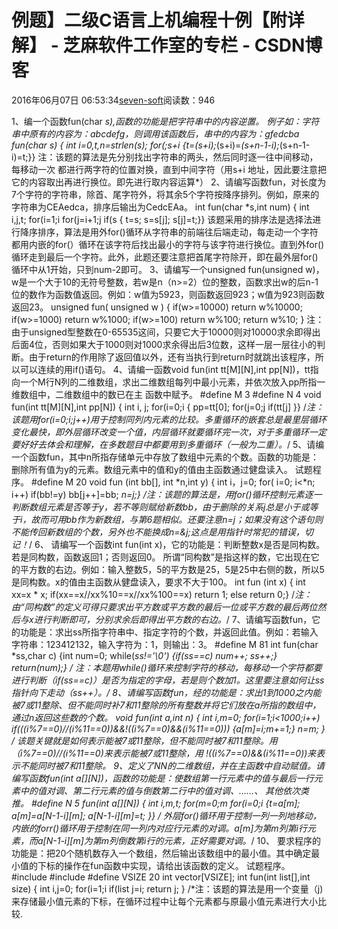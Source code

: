 
# 例题】二级C语言上机编程十例【附详解】 -  芝麻软件工作室的专栏 - CSDN博客


2016年06月07日 06:53:34[seven-soft](https://me.csdn.net/softn)阅读数：946


1、编一个函数fun(char *s),函数的功能是把字符串中的内容逆置。
例子如：字符串中原有的内容为：abcdefg，则调用该函数后，串中的内容为：gfedcba
fun(char *s)
{ int i=0,t,n=strlen(s);
for(;s+i
{t=*(s+i);*(s+i)=*(s+n-1-i);*(s+n-1-i)=t;}}
注：该题的算法是先分别找出字符串的两头，然后同时逐一往中间移动，每移动一次
都进行两字符的位置对换，直到中间字符（用s+i
地址，因此要注意把它的内容取出再进行换位。即先进行取内容运算*）
2、请编写函数fun，对长度为7个字符的字符串，除首、尾字符外，将其余5个字符按降序排列。例如，原来的字符串为CEAedca，排序后输出为CedcEAa。
int fun(char *s,int num)
{ int i,j,t;
for(i=1;i
for(j=i+1;j
if(s
{ t=s;
s=s[j];
s[j]=t;}}
该题采用的排序法是选择法进行降序排序，算法是用外for()循环从字符串的前端往后端走动，每走动一个字符都用内嵌的for(）循环在该字符后找出最小的字符与该字符进行换位。直到外for()循环走到最后一个字符。此外，此题还要注意把首尾字符除开，即在最外层for()循环中从1开始，只到num-2即可。
3、请编写一个unsigned fun(unsigned w)，w是一个大于10的无符号整数，若w是n（n>=2）位的整数，函数求出w的后n-1位的数作为函数值返回。例如：w值为5923，则函数返回923；w值为923则函数返回23。
unsigned fun( unsigned w )
{ if(w>=10000) return w%10000;
if(w>=1000) return w%1000;
if(w>=100) return w%100;
return w%10;
}
注：由于unsigned型整数在0-65535这间，只要它大于10000则对10000求余即得出后面4位，否则如果大于1000则对1000求余得出后3位数，这样一层一层往小的判断。由于return的作用除了返回值以外，还有当执行到return时就跳出该程序，所以可以连续的用if()语句。
4、请编一函数void fun(int tt[M][N],int pp[N])，tt指向一个M行N列的二维数组，求出二维数组每列中最小元素，并依次放入pp所指一维数组中，二维数组中的数已在主
函数中赋予。
\#define M 3
\#define N 4
void fun(int tt[M][N],int pp[N])
{ int i, j;
for(i=0;i
{ pp=tt[0];
for(j=0;j
if(tt[j] }}
/*注：该题用for(i=0;i;j++)用于控制同列内元素的比较。多重循环的嵌套总是最里层循环变化最快，即外层循环改变一个值，内层循环就要循环完一次，对于多重循环一定要好好去体会和理解，在多数题目中都要用到多重循环（一般为二重）。*/
5、请编一个函数fun，其中n所指存储单元中存放了数组中元素的个数。函数的功能是：删除所有值为y的元素。数组元素中的值和y的值由主函数通过健盘读入。
试题程序。
\#define M 20
void fun (int bb[], int *n,int y)
{ int i，j=0;
for( i=0; i<*n; i++)
if(bb!=y) bb[j++]=bb;
*n=j;}
/*注：该题的算法是，用for()循环控制元素逐一判断数组元素是否等于y，若不等则赋给新数bb，由于删除的关系j总是小于或等于i，故而可用bb作为新数组，与第6题相似。还要注意*n=j；如果没有这个语句则不能传回新数组的个数，另外也不能换成n=&j;这点是用指针时常犯的错误，切记！*/
6、 请编写一个函数int fun(int x)，它的功能是：判断整数x是否是同构数。若是同构数，函数返回1；否则返回0。
所谓“同构数”是指这样的数，它出现在它的平方数的右边。例如：输入整数5，5的平方数是25，5是25中右侧的数，所以5是同构数。x的值由主函数从健盘读入，要求不大于100。
int fun (int x)
{ int xx=x * x;
if(xx==x//xx%10==x//xx%100==x) return 1;
else return 0;}
/*注：由“同构数”的定义可得只要求出平方数或平方数的最后一位或平方数的最后两位然后与x进行判断即可，分别求余后即得出平方数的右边。*/
7、请编写函数fun，它的功能是：求出ss所指字符串中、指定字符的个数，并返回此值。例如：若输入字符串：123412132，输入字符为：1，则输出：3。
\#define M 81
int fun(char *ss,char c)
{int num=0;
while(*ss!='\0')
{if(*ss==c) num++;
ss++;}
return(num);}
/* 注：本题用while()循环来控制字符的移动，每移动一个字符都要进行判断（if(*ss==c)）是否为指定的字母，若是则个数加1。这里要注意如何让ss指针向下走动（ss++）。*/
8、请编写函数fun，经的功能是：求出1到1000之内能被7或11整除、但不能同时补7和11整除的所有整数并将它们放在a所指的数组中，通过n返回这些数的个数。
void fun(int *a,int *n)
{ int i,m=0;
for(i=1;i<1000;i++)
if(((i%7==0)//(i%11==0))&&!((i%7==0)&&(i%11==0)))
{a[m]=i;m+=1;}
*n=m;
}
/* 该题关键就是如何表示能被7或11整除，但不能同时被7和11整除。用（i%7==0)//(i%11==0)来表示能被7或11整除，用 !((i%7==0)&&(i%11==0))来表示不能同时被7和11整除。
9、定义了N*N的二维数组，并在主函数中自动赋值。请编写函数fun(int a[][N])，函数的功能是：使数组第一行元素中的值与最后一行元素中的值对调、第二行元素的值与倒数第二行中的值对调、……、
其他依次类推。
\#define N 5
fun(int a[][N])
{ int i,m,t;
for(m=0;m
for(i=0;i
{t=a[m];
a[m]=a[N-1-i][m];
a[N-1-i][m]=t;
}}
/* 外层for()循环用于控制一列一列地移动，内嵌的forr()循环用于控制在同一列内对应行元素的对调。a[m]为第m列第i行元素，而a[N-1-i][m]为第m列倒数第i行的元素，正好需要对调。*/
10、 要求程序的功能是：把20个随机数存入一个数组，然后输出该数组中的最小值。其中确定最小值的下标的操作在fun函数中实现，请给出该函数的定义。
试题程序。
\#include
\#include
\#define VSIZE 20
int vector[VSIZE];
int fun(int list[],int size)
{ int i,j=0;
for(i=1;i
if(list
j=i;
return j;
}
/*注：该题的算法是用一个变量（j)来存储最小值元素的下标，在循环过程中让每个元素都与原最小值元素进行大小比较.

